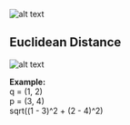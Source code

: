 ![alt text](https://cambridgecoding.files.wordpress.com/2016/01/knn2.jpg "KNN")  
## Euclidean Distance
![alt text](https://wikimedia.org/api/rest_v1/media/math/render/svg/dc0281a964ec758cca02ab9ef91a7f54ac00d4b7 "Euclidean Distance formula")

**Example:**  
q = (1, 2)  
p = (3, 4)  
sqrt((1 - 3)^2 + (2 - 4)^2)
